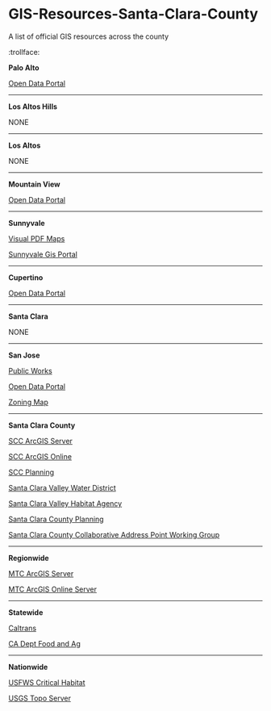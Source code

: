 # GIS-Resources-Santa-Clara-County
A list of official GIS resources across the county

:trollface:

**Palo Alto**

[Open Data Portal](http://data.cityofpaloalto.org/dashboards/7576/palo-alto-gis-data/)

---

**Los Altos Hills**

NONE

---

**Los Altos**

NONE

---

**Mountain View**

[Open Data Portal](http://data.mountainview.opendata.arcgis.com/datasets?sort_by=updated_at)

---

**Sunnyvale**

[Visual PDF Maps](http://sunnyvale.ca.gov/Departments/CommunityDevelopment/MapsandData.aspx)

[Sunnyvale Gis Portal](http://gis.sunnyvale.ca.gov/gallery/)

---

**Cupertino**

[Open Data Portal](http://data.mountainview.opendata.arcgis.com/datasets?sort_by=updated_at)

---

**Santa Clara**

NONE

---

**San Jose**

[Public Works](http://www.sanjoseca.gov/index.aspx?NID=3308)

[Open Data Portal](http://data.sanjoseca.gov/home)

[Zoning Map](http://www.sanjoseca.gov/index.aspx?nid=2037)

---

**Santa Clara County**

[SCC ArcGIS Server](https://www.sccgov.org/gis/rest/services)

[SCC ArcGIS Online](http://services.arcgis.com/NkcnS0qk4w2wasOJ/arcgis/rest/services/)

[SCC Planning](http://services2.arcgis.com/tcv2cMrq63AgvbHF/ArcGIS/rest/services)

[Santa Clara Valley Water District](http://www.valleywater.org/services/GIS.aspx)

[Santa Clara Valley Habitat Agency](http://scv-habitatagency.org/193/GIS-Data-Key-Maps)

[Santa Clara County Planning](http://gisdata.sccplanning.opendata.arcgis.com/)

[Santa Clara County Collaborative Address Point Working Group](http://sccgov.maps.arcgis.com/home/group.html?id=12035bae10f242a58e46c433ebfe4b69)

---

**Regionwide**

[MTC ArcGIS Server](http://gis.mtc.ca.gov/mtc/rest/services)

[MTC ArcGIS Online Server](https://services3.arcgis.com/i2dkYWmb4wHvYPda/arcgis/rest/services/)

---

**Statewide**

[Caltrans](http://www.dot.ca.gov/hq/tsip/gis/datalibrary/)

[CA Dept Food and Ag](http://gis.cdfa.ca.gov/ArcGIS/rest/services)

---

**Nationwide**

[USFWS Critical Habitat](http://ecos.fws.gov/arcgis/rest/services/crithab/usfwsCriticalHabitat/MapServer)

[USGS Topo Server](http://services.nationalmap.gov/arcgis/rest/services/USGSTopoLarge/MapServer)
